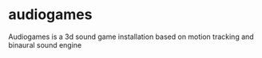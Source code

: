 audiogames
==========

Audiogames is a 3d sound game installation based on motion tracking and binaural sound engine 
